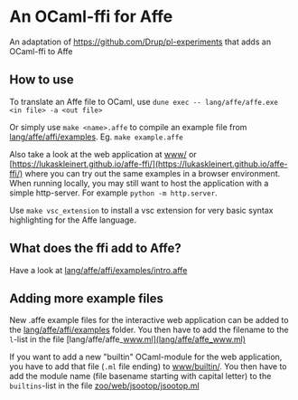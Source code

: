 # An OCaml-ffi for Affe

An adaptation of https://github.com/Drup/pl-experiments that adds an OCaml-ffi to Affe

## How to use

To translate an Affe file to OCaml, use `dune exec -- lang/affe/affe.exe <in file> -a <out file>`

Or simply use `make <name>.affe` to compile an example file from [lang/affe/affi/examples](lang/affe/affi/examples). Eg. `make example.affe`

Also take a look at the web application at [www/](www/) or [https://lukaskleinert.github.io/affe-ffi/](https://lukaskleinert.github.io/affe-ffi/) where you can try out the same examples in a browser environment. When running locally, you may still want to host the application with a simple http-server. For example `python -m http.server`.

Use `make vsc_extension` to install a vsc extension for very basic syntax highlighting for the Affe language.


## What does the ffi add to Affe?

Have a look at [lang/affe/affi/examples/intro.affe](lang/affe/affi/examples/intro.affe)

## Adding more example files

New .affe example files for the interactive web application can be added to the [lang/affe/affi/examples](lang/affe/affi/examples) folder. You then have to add the filename to the `l`-list in the file [lang/affe/affe_www.ml](lang/affe/affe_www.ml)

If you want to add a new "builtin" OCaml-module for the web application, you have to add that file (`.ml` file ending) to [www/builtin/](www/builtin/). You then have to add the module name (file basename starting with capital letter) to the `builtins`-list in the file [zoo/web/jsootop/jsootop.ml](zoo/web/jsootop/jsootop.ml)
